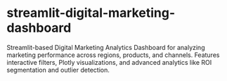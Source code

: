 # streamlit-digital-marketing-dashboard
Streamlit-based Digital Marketing Analytics Dashboard for analyzing marketing performance across regions, products, and channels. Features interactive filters, Plotly visualizations, and advanced analytics like ROI segmentation and outlier detection.
